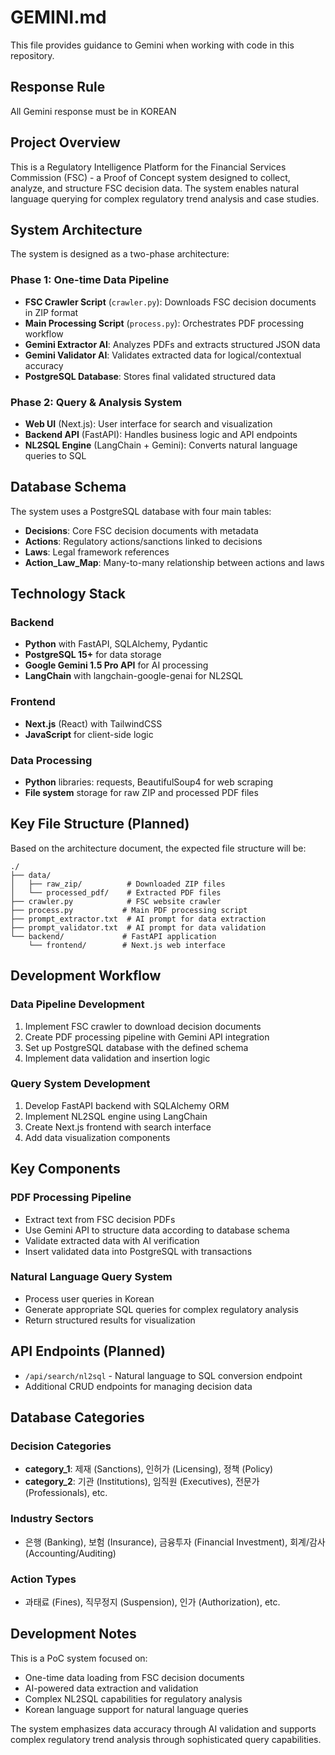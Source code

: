 # GEMINI.md

This file provides guidance to Gemini when working with code in this repository.

## Response Rule

All Gemini response must be in KOREAN

## Project Overview

This is a Regulatory Intelligence Platform for the Financial Services Commission (FSC) - a Proof of Concept system designed to collect, analyze, and structure FSC decision data. The system enables natural language querying for complex regulatory trend analysis and case studies.

## System Architecture

The system is designed as a two-phase architecture:

### Phase 1: One-time Data Pipeline
- **FSC Crawler Script** (`crawler.py`): Downloads FSC decision documents in ZIP format
- **Main Processing Script** (`process.py`): Orchestrates PDF processing workflow
- **Gemini Extractor AI**: Analyzes PDFs and extracts structured JSON data
- **Gemini Validator AI**: Validates extracted data for logical/contextual accuracy
- **PostgreSQL Database**: Stores final validated structured data

### Phase 2: Query & Analysis System
- **Web UI** (Next.js): User interface for search and visualization
- **Backend API** (FastAPI): Handles business logic and API endpoints
- **NL2SQL Engine** (LangChain + Gemini): Converts natural language queries to SQL

## Database Schema

The system uses a PostgreSQL database with four main tables:

- **Decisions**: Core FSC decision documents with metadata
- **Actions**: Regulatory actions/sanctions linked to decisions
- **Laws**: Legal framework references
- **Action_Law_Map**: Many-to-many relationship between actions and laws

## Technology Stack

### Backend
- **Python** with FastAPI, SQLAlchemy, Pydantic
- **PostgreSQL 15+** for data storage
- **Google Gemini 1.5 Pro API** for AI processing
- **LangChain** with langchain-google-genai for NL2SQL

### Frontend
- **Next.js** (React) with TailwindCSS
- **JavaScript** for client-side logic

### Data Processing
- **Python** libraries: requests, BeautifulSoup4 for web scraping
- **File system** storage for raw ZIP and processed PDF files

## Key File Structure (Planned)

Based on the architecture document, the expected file structure will be:

```
./
├── data/
│   ├── raw_zip/          # Downloaded ZIP files
│   └── processed_pdf/    # Extracted PDF files
├── crawler.py            # FSC website crawler
├── process.py           # Main PDF processing script
├── prompt_extractor.txt  # AI prompt for data extraction
├── prompt_validator.txt  # AI prompt for data validation
└── backend/             # FastAPI application
    └── frontend/        # Next.js web interface
```

## Development Workflow

### Data Pipeline Development
1. Implement FSC crawler to download decision documents
2. Create PDF processing pipeline with Gemini API integration
3. Set up PostgreSQL database with the defined schema
4. Implement data validation and insertion logic

### Query System Development
1. Develop FastAPI backend with SQLAlchemy ORM
2. Implement NL2SQL engine using LangChain
3. Create Next.js frontend with search interface
4. Add data visualization components

## Key Components

### PDF Processing Pipeline
- Extract text from FSC decision PDFs
- Use Gemini API to structure data according to database schema
- Validate extracted data with AI verification
- Insert validated data into PostgreSQL with transactions

### Natural Language Query System
- Process user queries in Korean
- Generate appropriate SQL queries for complex regulatory analysis
- Return structured results for visualization

## API Endpoints (Planned)

- `/api/search/nl2sql` - Natural language to SQL conversion endpoint
- Additional CRUD endpoints for managing decision data

## Database Categories

### Decision Categories
- **category_1**: 제재 (Sanctions), 인허가 (Licensing), 정책 (Policy)
- **category_2**: 기관 (Institutions), 임직원 (Executives), 전문가 (Professionals), etc.

### Industry Sectors
- 은행 (Banking), 보험 (Insurance), 금융투자 (Financial Investment), 회계/감사 (Accounting/Auditing)

### Action Types
- 과태료 (Fines), 직무정지 (Suspension), 인가 (Authorization), etc.

## Development Notes

This is a PoC system focused on:
- One-time data loading from FSC decision documents
- AI-powered data extraction and validation
- Complex NL2SQL capabilities for regulatory analysis
- Korean language support for natural language queries

The system emphasizes data accuracy through AI validation and supports complex regulatory trend analysis through sophisticated query capabilities.